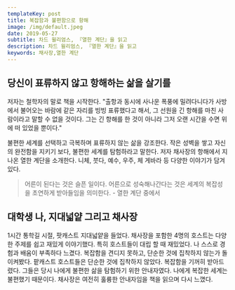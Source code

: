 ```yaml
---
templateKey: post
title: 복잡함과 불편함으로 항해
image: /img/default.jpeg
date: 2019-05-27
subtitle: 차드 윌리엄스, 『열한 계단』을 읽고
description: 차드 윌리엄스, 『열한 계단』을 읽고
keywords: 채사장,열한 계단
---
```

## 당신이 표류하지 않고 항해하는 삶을 살기를

저자는 철학자의 말로 책을 시작한다. "출항과 동시에 사나운 폭풍에 밀려다니다가 사방에서 불어오는 바람에 같은 자리를 빙빙 표류했다고 해서, 그 선원을 긴 항해를 마친 사람이라고 말할 수 없을 것이다. 그는 긴 항해를 한 것이 아니라 그저 오랜 시간을 수면 위에 떠 있었을 뿐이다."

불편한 세계를 선택하고 극복하며 표류하지 않는 삶을 강조한다. 작은 성벽을 쌓고 자신의 완전함을 지키기 보다,  불편한 세계를 탐험하라고 말한다. 저자 채사장의 항해에서 지나온 열한 계단을 소개한다. 니체, 붓다, 예수, 우주, 체 게바라 등 다양한 이야기가 담겨있다.

> 어른이 된다는 것은 슬픈 일이다. 어른으로 성숙해나간다는 것은 세계의 복잡성을 초연하게 받아들임을 의미한다. - 열한 계단 중에서

## 대학생 나, 지대넓얕 그리고 채사장

1시간 통학길 시절, 팟캐스트 지대넓얕을 들었다. 채사장을 포함한 4명의 호스트는 다양한 주제를 쉽고 재밌게 이야기했다. 특히 호스트들이 대립 할 때 재밌었다. 나 스스로 경험과 배움이 부족하다 느겼다. 복잡함을 견디지 못하고, 단순한 것에 집착하지 않는가 돌이켜봤다. 팥캐스트 호스트들은 단순한 것에 집착하지 않았다. 복잡함을 기꺼히 받아드렸다. 그들은 당시 나에게 불편한 삶을 탐험하기 위한 안내자였다. 나에게 복잡한 세계는 불편했기 때문이다. 채사장은 여전히 훌륭한 안내자임을 책을 읽으며 다시 느꼈다.